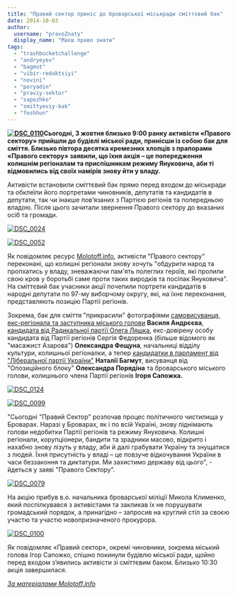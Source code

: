 ```yaml
---
title: "Правий сектор приніс до броварської міськради сміттєвий бак"
date: 2014-10-03
author: 
  username: "pravoZnaty"
  display_name: "Маєш право знати"
tags: 
  - "trashbucketchallenge"
  - "andryeyev"
  - "bagmut"
  - "vibir-redaktsiyi"
  - "novini"
  - "poryadin"
  - "praviy-sektor"
  - "sapozhko"
  - "smittyeviy-bak"
  - "feshhun"
---
```


**[![DSC_0110](https://mpz.brovary.org/wp-content/uploads/2014/10/DSC_0110.jpg)](https://mpz.brovary.org/wp-content/uploads/2014/10/DSC_0110.jpg)Сьогодні, 3 жовтня близько 9:00 ранку активісти «Правого сектору» прийшли до будівлі міської ради, принісши із собою бак для сміття. Близько півтора десятка кремезних хлопців з прапорами «Правого сектору» заявили, що їхня акція – це попередження колишнім регіоналам та приспішникам режиму Януковича, аби ті відмовились від своїх намірів знову йти у владу.**

Активісти встановили сміттєвий бак прямо перед входом до міськради та обклеїли його портретами чиновників, депутатів та кандидатів в депутати, так чи інакше пов’язаних з Партією регіонів та попередньою владою. Після цього зачитали звернення Правого сектору до вказаних осіб та громади.

[![DSC_0024](https://mpz.brovary.org/wp-content/uploads/2014/10/DSC_0024.jpg)](https://mpz.brovary.org/wp-content/uploads/2014/10/DSC_0024.jpg)

[![DSC_0052](https://mpz.brovary.org/wp-content/uploads/2014/10/DSC_0052.jpg)](https://mpz.brovary.org/wp-content/uploads/2014/10/DSC_0052.jpg)

Як повідомляє ресурс [Molotoff.info](http://molotoff.info/), активісти "Правого сектору" переконані, що колишні регіонали знову хочуть "обдурити народ та пропхатись у владу, зневажаючи пам'ять полеглих героїв, які пролили свою кров у боротьбі саме проти таких виродків та посіпак Януковича". На сміттєвий бак учасники акції почепили портрети кандидатів в народні депутати по 97-му виборчому округу, які, на їхнє переконання, представляють позицію Партії регіонів.

Зокрема, бак для сміття "прикрасили" фотографіями [самовисуванця, екс-регіонала та заступника міського голови](https://mpz.brovary.org/zastupnik-mera-brovariv-vasil-andryeyev-ide-na-vibori-v-parlament/) **Василя Андрєєва**, [кандидата від Радикальної партії Олега Ляшка](https://mpz.brovary.org/v-okruzi-97-vid-partiyi-lyashka-balotuyetsya-dovirena-osoba-masazhista-azarova/), екс-довірену особу кандидата від Партії регіонів Сергія Федоренка (більше відомого як "масажист Азарова") **Олександра Фещуна**, начальниці відділу культури, колишньої регіоналки, а тепер [кандидатки в парламент від "Ліберальної партії України"](https://mpz.brovary.org/eks-regionalka-bagmut-yde-na-vibori-vid-liberalnoyi-partiyi-v-okruzi-97/) **Наталії Багмут**, висуванця від "Опозиційного блоку" **Олександра Порядіна** та броварського міського голови, колишнього члена Партії регіонів **Ігоря Сапожка.**

[![DSC_0124](https://mpz.brovary.org/wp-content/uploads/2014/10/DSC_0124.jpg)](https://mpz.brovary.org/wp-content/uploads/2014/10/DSC_0124.jpg)

[![DSC_0099](https://mpz.brovary.org/wp-content/uploads/2014/10/DSC_0099.jpg)](https://mpz.brovary.org/wp-content/uploads/2014/10/DSC_0099.jpg)

"Сьогодні "Правий Сектор" розпочав процес політичного чистилища у Броварах. Наразі у Броварах, як і по всій Україні, знову піднімають голови недобитки Партії регіонів та режиму Януковича. Колишні регіонали, корупціонери, бандити та зрадники масово, відкрито і нахабно знову лізуть у владу, аби й далі грабувати Україну та знущатися з людей. Їхня присутність у владі – це повзуче відкочування України в часи беззаконня та диктатури. Ми захистимо державу від цього", - йдеться у заяві "Правого Сектору".

[![DSC_0079](https://mpz.brovary.org/wp-content/uploads/2014/10/DSC_0079.jpg)](https://mpz.brovary.org/wp-content/uploads/2014/10/DSC_0079.jpg)

На акцію прибув в.о. начальника броварської міліції Микола Клименко, який поспілкувався з активістами та закликав їх не порушувати громадський порядок, а принагідно – запросив на круглий стіл за своєю участю та участю новопризначеного прокурора.

[![DSC_0100](https://mpz.brovary.org/wp-content/uploads/2014/10/DSC_0100.jpg)](https://mpz.brovary.org/wp-content/uploads/2014/10/DSC_0100.jpg)

Як повідомляє «Правий сектор», окремі чиновники, зокрема міський голова Ігор Сапожко, спішно покинули будівлю міської ради, щойно перед входом з’явились активісти зі сміттєвим баком. Близько 10:30 акція завершилася.

[_За матеріалами Molotoff.info_](http://molotoff.info/camera/22-photo/6634-trashbucketchallenge-v-brovarah.html)
